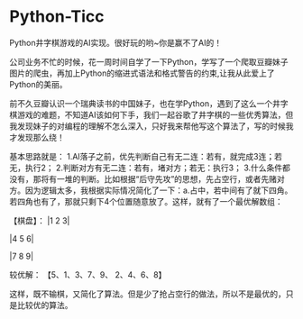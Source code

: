 # Python-Ticc
Python井字棋游戏的AI实现。很好玩的哟~你是赢不了AI的！

公司业务不忙的时候，花一周时间自学了一下Python，学写了一个爬取豆瓣妹子图片的爬虫，再加上Python的缩进式语法和格式警告的约束,让我从此爱上了Python的美丽。

前不久豆瓣认识一个瑞典读书的中国妹子，也在学Python，遇到了这么一个井字棋游戏的难题，不知道AI该如何下手，我们一起谷歌了井字棋的一些优秀算法，但我发现妹子的对编程的理解不怎么深入，只好我来帮他写这个算法了，写的时候我才发现那么绕！

基本思路就是：
1.AI落子之前，优先判断自己有无二连：若有，就完成3连；若无，执行2；
2.判断对方有无二连：若有，堵对方；若无：执行3；
3.什么条件都没有，那将有一堆的判断。比如根据“后守先攻”的思想，先占空行，或者先赌对方。因为逻辑太多，我根据实际情况简化了一下：a.占中，若中间有了就下四角。若四角也有了，那就只剩下4个位置随意放了。这样，就有了一个最优解数组：

【棋盘】：
|1 2 3| 

|4 5 6| 

|7 8 9| 


较优解：
【5、1、3、7、9、 2、4、6、8】

这样，既不输棋，又简化了算法。但是少了抢占空行的做法，所以不是最优的，只是比较优的算法。
